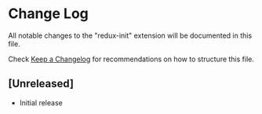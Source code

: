 # Change Log

All notable changes to the "redux-init" extension will be documented in this file.

Check [Keep a Changelog](http://keepachangelog.com/) for recommendations on how to structure this file.

## [Unreleased]

- Initial release